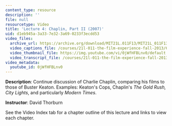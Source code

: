 ```yaml
---
content_type: resource
description: ''
file: null
resourcetype: Video
title: 'Lecture 4: Chaplin, Part II (2007)'
uid: d1eb945a-3a33-7e32-3a69-0233f3ecdd53
video_files:
  archive_url: https://archive.org/download/MIT21L.011F13/MIT21L_011F13_L04_300k.mp4
  video_captions_file: /courses/21l-011-the-film-experience-fall-2013/652ba0248afc57b199c4fa5b16bf8937_0jWfHFBLnv0.vtt
  video_thumbnail_file: https://img.youtube.com/vi/0jWfHFBLnv0/default.jpg
  video_transcript_file: /courses/21l-011-the-film-experience-fall-2013/b1cb3a1d7d616e10b176b5c3ac0b0a6d_0jWfHFBLnv0.pdf
video_metadata:
  youtube_id: 0jWfHFBLnv0
---
```


**Description**: Continue discussion of Charlie Chaplin, comparing his films to those of Buster Keaton. Examples: Keaton's Cops, Chaplin's _The Gold Rush, City Lights_, and particularly _Modern Times_.

**Instructor**: David Thorburn

See the Video Index tab for a chapter outline of this lecture and links to view each chapter.
